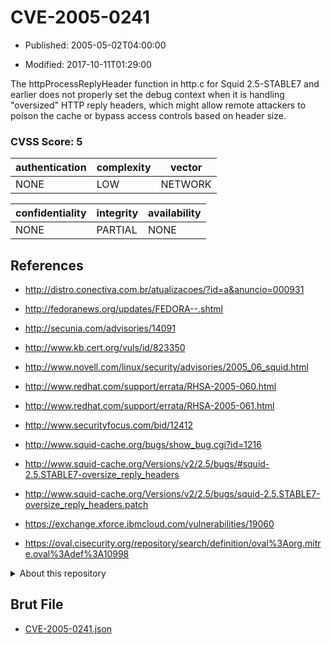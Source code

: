 # CVE-2005-0241

- Published: 2005-05-02T04:00:00

- Modified: 2017-10-11T01:29:00

The httpProcessReplyHeader function in http.c for Squid 2.5-STABLE7 and earlier does not properly set the debug context when it is handling "oversized" HTTP reply headers, which might allow remote attackers to poison the cache or bypass access controls based on header size.

### CVSS Score: **5**

| authentication | complexity | vector |
| --- | --- | --- |
| NONE | LOW | NETWORK |

| confidentiality | integrity | availability |
| --- | --- | --- |
| NONE | PARTIAL | NONE |

## References

* http://distro.conectiva.com.br/atualizacoes/?id=a&anuncio=000931

* http://fedoranews.org/updates/FEDORA--.shtml

* http://secunia.com/advisories/14091

* http://www.kb.cert.org/vuls/id/823350

* http://www.novell.com/linux/security/advisories/2005_06_squid.html

* http://www.redhat.com/support/errata/RHSA-2005-060.html

* http://www.redhat.com/support/errata/RHSA-2005-061.html

* http://www.securityfocus.com/bid/12412

* http://www.squid-cache.org/bugs/show_bug.cgi?id=1216

* http://www.squid-cache.org/Versions/v2/2.5/bugs/#squid-2.5.STABLE7-oversize_reply_headers

* http://www.squid-cache.org/Versions/v2/2.5/bugs/squid-2.5.STABLE7-oversize_reply_headers.patch

* https://exchange.xforce.ibmcloud.com/vulnerabilities/19060

* https://oval.cisecurity.org/repository/search/definition/oval%3Aorg.mitre.oval%3Adef%3A10998

<details>
<summary>About this repository</summary> 

  This repository is part of the project [Live Hack CVE](https://github.com/Live-Hack-CVE). Main website can be found [www.live-hack.org](https://www.live-hack.org) 
  
  Made by [Sn0wAlice](https://github.com/Sn0wAlice) for the people that care about security and need to have a feed of the latest CVEs. Hope you enjoy it, don't forget to star the repo and follow me on [Twitter](https://twitter.com/Sn0wAlice) and [Github](https://github.com/Sn0wAlice). And that is my [personnal website](https://www.alice-snow.me/)

  - [Home Page](https://github.com/Live-Hack-CVE)
  - [Framework](https://github.com/Live-Hack-CVE/cve-framework)
  - [CVE database](https://github.com/Live-Hack-CVE/full_database)
  - [Changelog](https://github.com/Live-Hack-CVE/Changelog)
</details>

## Brut File

* [CVE-2005-0241.json](https://raw.githubusercontent.com/Live-Hack-CVE/full_database/main/cves/2005/CVE-2005-0241.json)

